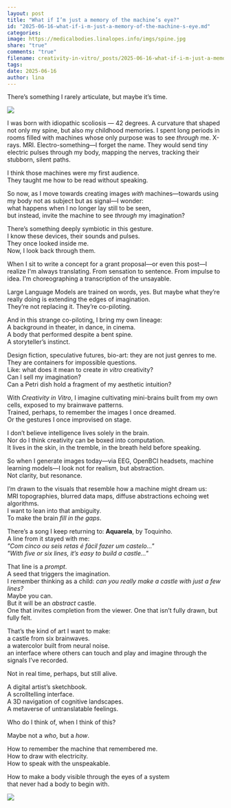 ```yaml
---
layout: post
title: "What if I’m just a memory of the machine’s eye?"
id: "2025-06-16-what-if-i-m-just-a-memory-of-the-machine-s-eye.md"
categories:
image: https://medicalbodies.linalopes.info/imgs/spine.jpg
share: "true"
comments: "true"
filename: creativity-in-vitro/_posts/2025-06-16-what-if-i-m-just-a-memory-of-the-machine-s-eye.md
tags: 
date: 2025-06-16
author: lina
---
```

There’s something I rarely articulate, but maybe it’s time.

![](https://medicalbodies.linalopes.info/imgs/1.png)

I was born with idiopathic scoliosis — 42 degrees. A curvature that shaped not only my spine, but also my childhood memories. I spent long periods in rooms filled with machines whose only purpose was to see _through_ me. X-rays. MRI. Electro-something—I forget the name. They would send tiny electric pulses through my body, mapping the nerves, tracking their stubborn, silent paths.

I think those machines were my first audience.  
They taught me how to be read without speaking.

So now, as I move towards creating images _with_ machines—towards using my body not as subject but as signal—I wonder:  
what happens when I no longer lay still to be seen,  
but instead, invite the machine to see _through_ my imagination?

There’s something deeply symbiotic in this gesture.  
I know these devices, their sounds and pulses.  
They once looked inside me.  
Now, I look back through them.

When I sit to write a concept for a grant proposal—or even this post—I realize I'm always translating. From sensation to sentence. From impulse to idea. I’m choreographing a transcription of the unsayable.

Large Language Models are trained on words, yes. But maybe what they’re really doing is extending the edges of imagination.  
They’re not replacing it. They’re co-piloting.

And in this strange co-piloting, I bring my own lineage:  
A background in theater, in dance, in cinema.  
A body that performed despite a bent spine.  
A storyteller’s instinct.

Design fiction, speculative futures, bio-art: they are not just genres to me. They are containers for impossible questions.  
Like: what does it mean to create _in vitro_ creativity?  
Can I sell my imagination?  
Can a Petri dish hold a fragment of my aesthetic intuition?

With _Creativity in Vitro_, I imagine cultivating mini-brains built from my own cells, exposed to my brainwave patterns.  
Trained, perhaps, to remember the images I once dreamed.  
Or the gestures I once improvised on stage.

I don’t believe intelligence lives solely in the brain.  
Nor do I think creativity can be boxed into computation.  
It lives in the skin, in the tremble, in the breath held before speaking.

So when I generate images today—via EEG, OpenBCI headsets, machine learning models—I look not for realism, but abstraction.  
Not clarity, but resonance.

I’m drawn to the visuals that resemble how a machine might dream us:  
MRI topographies, blurred data maps, diffuse abstractions echoing wet algorithms.  
I want to lean into that ambiguity.  
To make the brain _fill in the gaps_.

There’s a song I keep returning to: **Aquarela**, by Toquinho.  
A line from it stayed with me:  
_"Com cinco ou seis retas é fácil fazer um castelo..."_  
_"With five or six lines, it’s easy to build a castle..."_

That line is a _prompt_.  
A seed that triggers the imagination.  
I remember thinking as a child: _can you really make a castle with just a few lines?_  
Maybe you can.  
But it will be an _abstract_ castle.  
One that invites completion from the viewer. One that isn’t fully drawn, but fully felt.

That’s the kind of art I want to make:  
a castle from six brainwaves.  
a watercolor built from neural noise.  
an interface where others can touch and play and imagine through the signals I’ve recorded.

Not in real time, perhaps, but still alive.

A digital artist’s sketchbook.  
A scrolltelling interface.  
A 3D navigation of cognitive landscapes.  
A metaverse of untranslatable feelings.

Who do I think of, when I think of this?

Maybe not a _who_, but a _how_.

How to remember the machine that remembered me.  
How to draw with electricity.  
How to speak with the unspeakable.

How to make a body visible through the eyes of a system  
that never had a body to begin with.


![](https://medicalbodies.linalopes.info/imgs/spineXray.png)